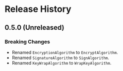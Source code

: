 # Release History

## 0.5.0 (Unreleased)

### Breaking Changes

- Renamed `EncryptionAlgorithm` to `EncryptAlgorithm`.
- Renamed `SignatureAlgorithm` to `SignAlgorithm`.
- Renamed `KeyWrapAlgorithm` to `WrapKeyAlgorithm`.
